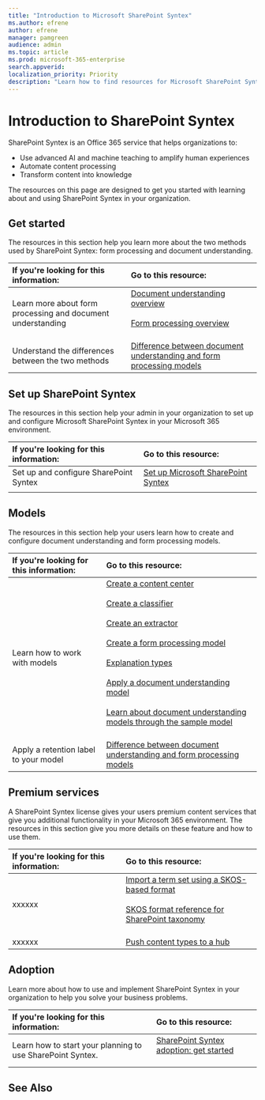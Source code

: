 ```yaml
---
title: "Introduction to Microsoft SharePoint Syntex"
ms.author: efrene
author: efrene
manager: pamgreen
audience: admin
ms.topic: article
ms.prod: microsoft-365-enterprise
search.appverid: 
localization_priority: Priority
description: "Learn how to find resources for Microsoft SharePoint Syntex."
---
```


# Introduction to SharePoint Syntex


SharePoint Syntex is an Office 365 service that helps organizations to:

- Use advanced AI and machine teaching to amplify human experiences
- Automate content processing
- Transform content into knowledge

The resources on this page are designed to get you started with learning about and using SharePoint Syntex in your organization.

## Get started

The resources in this section help you learn more about the two methods used by SharePoint Syntex: form processing and document understanding.

|**If you're looking for this information:**|**Go to this resource:**|
|:-----|:-----|
|Learn more about form processing and document understanding|[Document understanding overview](https://docs.microsoft.com/microsoft-365/contentunderstanding/document-understanding-overview)<br><br>[Form processing overview](https://docs.microsoft.com/microsoft-365/contentunderstanding/form-processing-overview)<br><br>|
|Understand the differences between the two methods|[Difference between document understanding and form processing models](/https://docs.microsoft.com/microsoft-365/contentunderstanding/difference-between-document-understanding-and-form-processing-model)|

  
## Set up SharePoint Syntex

The resources in this section help your admin in your organization to set up and configure Microsoft SharePoint Syntex in your Microsoft 365 environment.

|**If you're looking for this information:**|**Go to this resource:**|
|:-----|:-----|
|Set up and configure SharePoint Syntex|[Set up Microsoft SharePoint Syntex](https://docs.microsoft.com/microsoft-365/contentunderstanding/set-up-content-understanding)|
|||
 
## Models

The resources in this section help your users learn how to create and configure document understanding and form processing models.

|**If you're looking for this information:**|**Go to this resource:**|
|:-----|:-----|
|Learn how to work with models|[Create a content center](https://docs.microsoft.com/microsoft-365/contentunderstanding/create-a-content-center)<br><br>[Create a classifier](https://docs.microsoft.com/microsoft-365/contentunderstanding/create-a-classifier)<br><br>[Create an extractor](https://docs.microsoft.com/microsoft-365/contentunderstanding/create-an-extractor)<br><br>[Create a form processing model](https://docs.microsoft.com/microsoft-365/contentunderstanding/create-a-form-processing-model)<br><br>[Explanation types](https://docs.microsoft.com/microsoft-365/contentunderstanding/form-processing-overview)<br><br>[Apply a document understanding model](https://docs.microsoft.com/microsoft-365/contentunderstanding/apply-a-model)<br><br>[Learn about document understanding models through the sample model](https://docs.microsoft.com/microsoft-365/contentunderstanding/learn-about-document-understanding-models-through-the-sample-model)<br><br>|
|Apply a retention label to your model|[Difference between document understanding and form processing models](/https://docs.microsoft.com/microsoft-365/contentunderstanding/difference-between-document-understanding-and-form-processing-model)|



## Premium services

A SharePoint Syntex license gives your users premium content services that give you additional functionality in your Microsoft 365 environment. The resources in this section give you more details on these feature and how to use them.


|**If you're looking for this information:**|**Go to this resource:**|
|:-----|:-----|
|xxxxxx|[Import a term set using a SKOS-based format](https://docs.microsoft.com/microsoft-365/contentunderstanding/import-term-set-skos)<br><br>[SKOS format reference for SharePoint taxonomy](https://docs.microsoft.com/microsoft-365/contentunderstanding/skos-format-reference)<br><br>|
|xxxxxx|[Push content types to a hub](https://docs.microsoft.com/microsoft-365/contentunderstanding/push-content-type-to-hub)|

## Adoption

Learn more about how to use and implement SharePoint Syntex in your organization to help you solve your business problems.

|**If you're looking for this information:**|**Go to this resource:**|
|:-----|:-----|
|Learn how to start your planning to use SharePoint Syntex. |[SharePoint Syntex adoption: get started](https://docs.microsoft.com/microsoft-365/contentunderstanding/adoption-getstarted)<br><br>|


## See Also




